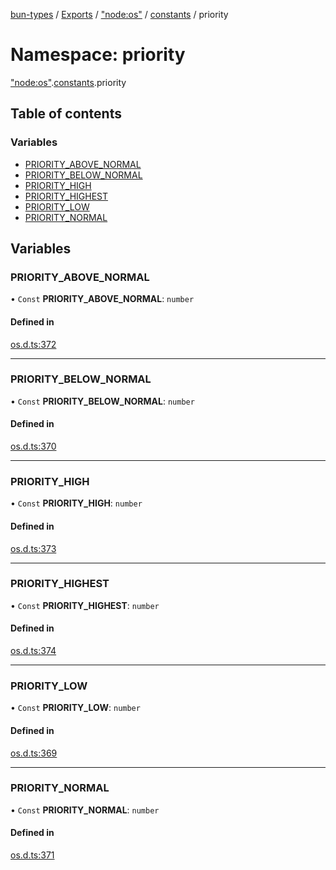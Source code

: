 [bun-types](../README.md) / [Exports](../modules.md) / ["node:os"](node_os_.md) / [constants](node_os_.constants.md) / priority

# Namespace: priority

["node:os"](node_os_.md).[constants](node_os_.constants.md).priority

## Table of contents

### Variables

- [PRIORITY\_ABOVE\_NORMAL](node_os_.constants.priority.md#priority_above_normal)
- [PRIORITY\_BELOW\_NORMAL](node_os_.constants.priority.md#priority_below_normal)
- [PRIORITY\_HIGH](node_os_.constants.priority.md#priority_high)
- [PRIORITY\_HIGHEST](node_os_.constants.priority.md#priority_highest)
- [PRIORITY\_LOW](node_os_.constants.priority.md#priority_low)
- [PRIORITY\_NORMAL](node_os_.constants.priority.md#priority_normal)

## Variables

### PRIORITY\_ABOVE\_NORMAL

• `Const` **PRIORITY\_ABOVE\_NORMAL**: `number`

#### Defined in

[os.d.ts:372](https://github.com/valgaze/bun-types/blob/5e53f27/os.d.ts#L372)

___

### PRIORITY\_BELOW\_NORMAL

• `Const` **PRIORITY\_BELOW\_NORMAL**: `number`

#### Defined in

[os.d.ts:370](https://github.com/valgaze/bun-types/blob/5e53f27/os.d.ts#L370)

___

### PRIORITY\_HIGH

• `Const` **PRIORITY\_HIGH**: `number`

#### Defined in

[os.d.ts:373](https://github.com/valgaze/bun-types/blob/5e53f27/os.d.ts#L373)

___

### PRIORITY\_HIGHEST

• `Const` **PRIORITY\_HIGHEST**: `number`

#### Defined in

[os.d.ts:374](https://github.com/valgaze/bun-types/blob/5e53f27/os.d.ts#L374)

___

### PRIORITY\_LOW

• `Const` **PRIORITY\_LOW**: `number`

#### Defined in

[os.d.ts:369](https://github.com/valgaze/bun-types/blob/5e53f27/os.d.ts#L369)

___

### PRIORITY\_NORMAL

• `Const` **PRIORITY\_NORMAL**: `number`

#### Defined in

[os.d.ts:371](https://github.com/valgaze/bun-types/blob/5e53f27/os.d.ts#L371)
